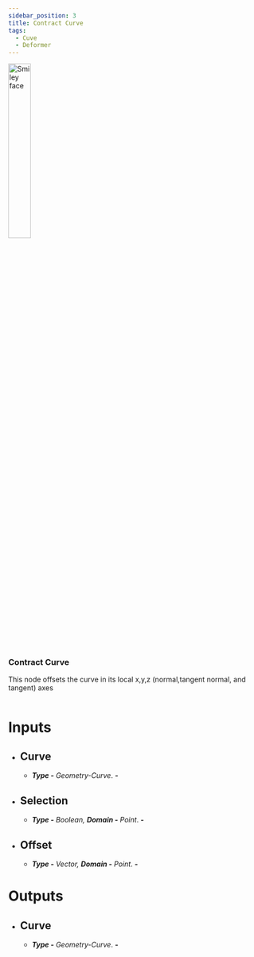 ```yaml
---
sidebar_position: 3
title: Contract Curve
tags:
  - Cuve
  - Deformer
---
```

<div><img  width="30%" src="/img/docs/contract_curve.png" alt="Smiley face" className="floatme"/>

 ### Contract Curve
  This node offsets the curve in its local x,y,z (normal,tangent normal, and tangent) axes
  

<img  width="100%" height="0%" src="/img/blank.png" alt="blank"/>  
</div>




<div class="nobullet">

#
# Inputs
* ## Curve
  * _**Type -** Geometry-Curve_. **-**
* ## Selection
  * _**Type -** Boolean, **Domain -** Point_. **-**
* ## Offset
  * _**Type -** Vector, **Domain -** Point_. **-**

# Outputs
* ## Curve
  * _**Type -** Geometry-Curve_. **-**


</div>
